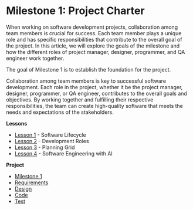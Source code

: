# Milestone 1: Project Charter

When working on software development projects, collaboration among team members is crucial for success. Each team member plays a unique role and has specific responsibilities that contribute to the overall goal of the project. In this article, we will explore the goals of the milestone and how the different roles of project manager, designer, programmer, and QA engineer work together.

The goal of Milestone 1 is to establish the foundation for the project. 

Collaboration among team members is key to successful software development. Each role in the project, whether it be the project manager, designer, programmer, or QA engineer, contributes to the overall goals and objectives. By working together and fulfilling their respective responsibilities, the team can create high-quality software that meets the needs and expectations of the stakeholders.


**Lessons**

* [Lesson 1](m1-Lesson_1.md) - Software Lifecycle
* [Lesson 2](m1-Lesson_2.md) - Development Roles
* [Lesson 3](m1-Lesson_3.md) - Planning Grid
* [Lesson 4](m1-Lesson_4.md) - Software Engineering with AI 

**Project**

* [Milestone 1](m1-Milestone.md)
* [Requirements](m1-Requirements.md)
* [Design](m1-Design.md)
* [Code](m1-Code.md)
* [Test](m1-Test.md)
